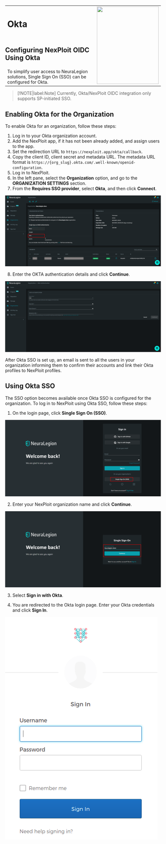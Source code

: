 <table id="integrations" >
  <tr>
    <td width="70%">
      <h1>Okta</h1>
    </td>
    <td width="30%" style="text-align:center" rowspan="3">
      <img src="guide/pipeline-integration/sso/media/okta/okta-new-logo.png" width="200" height="250"></img>
    </td>
  </tr>
  <tr>
    <td style="text-align:left;vertical-align:text-top;padding:0px">
    <h2>Configuring NexPloit OIDC Using Okta</h2>
    </td>
  </tr>
  <tr>
  <td>
  To simplify user access to NeuraLegion solutions, Single Sign On (SSO) can be configured for Okta.
  </td>
  </tr>
</table>

>[!NOTE|label:Note]
Currently, Okta/NexPloit OIDC integration only supports SP-initiated SSO.

## Enabling Okta for the Organization
To enable Okta for an organization, follow these steps:
1. Log in to your Okta organization account.
2. Add the NexPloit app, if it has not been already added, and assign users to the app.
3. Set the redirection URL to `https://nexploit.app/okta/callback`.
4. Copy the client ID, client secret and metadata URL. The metadata URL format is `https://{org_slug}.okta.com/.well-known/openid-configuration`.
5. Log in to NexPloit.
6. In the left pane, select the **Organization** option, and go to the **ORGANIZATION SETTINGS** section.
7. From the **Requires SSO provider**, select **Okta**, and then click **Connect**.

  ![okta-sso](media/okta/okta-sso.png ':size=45%')

8. Enter the OKTA authentication details and click **Continue**.

  ![okta-settings](media/okta/auth-okta.png ':size=45%')

After Okta SSO is set up, an email is sent to all the users in your organization informing them to confirm their accounts and link their Okta profiles to NexPloit profiles.

## Using Okta SSO
The SSO option becomes available once Okta SSO is configured for the organization.
To log in to NexPloit using Okta SSO, follow these steps: 
1. On the login page, click **Single Sign On (SSO)**.

  ![sso-button](media/okta/sso-button.png ':size=45%')

2. Enter your NexPloit organization name and click **Continue**.

  ![sso-organization](media/okta/sso-organization.png ':size=45%')

3. Select **Sign in with Okta**.

4. You are redirected to the Okta login page. Enter your Okta credentials and click **Sign In**.

  ![okta-login](media/okta/okta-login.png ':size=25%')
